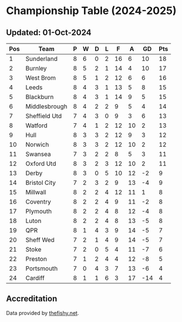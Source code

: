 # Championship Table (2024-2025)
## Updated: 01-Oct-2024

| Pos | Team | P | W | D | L | F | A | GD | Pts |
| --- | --- | --- | --- | --- | --- | --- | --- | --- | --- |
| 1 | Sunderland | 8 | 6 | 0 | 2 | 16 | 6 | 10 | 18 |
| 2 | Burnley | 8 | 5 | 2 | 1 | 14 | 4 | 10 | 17 |
| 3 | West Brom | 8 | 5 | 1 | 2 | 12 | 6 | 6 | 16 |
| 4 | Leeds | 8 | 4 | 3 | 1 | 13 | 5 | 8 | 15 |
| 5 | Blackburn | 8 | 4 | 3 | 1 | 14 | 9 | 5 | 15 |
| 6 | Middlesbrough | 8 | 4 | 2 | 2 | 9 | 5 | 4 | 14 |
| 7 | Sheffield Utd | 7 | 4 | 3 | 0 | 9 | 3 | 6 | 13 |
| 8 | Watford | 7 | 4 | 1 | 2 | 12 | 10 | 2 | 13 |
| 9 | Hull | 8 | 3 | 3 | 2 | 12 | 9 | 3 | 12 |
| 10 | Norwich | 8 | 3 | 3 | 2 | 12 | 10 | 2 | 12 |
| 11 | Swansea | 7 | 3 | 2 | 2 | 8 | 5 | 3 | 11 |
| 12 | Oxford Utd | 8 | 3 | 2 | 3 | 12 | 10 | 2 | 11 |
| 13 | Derby | 8 | 3 | 0 | 5 | 10 | 12 | -2 | 9 |
| 14 | Bristol City | 7 | 2 | 3 | 2 | 9 | 13 | -4 | 9 |
| 15 | Millwall | 8 | 2 | 2 | 4 | 12 | 11 | 1 | 8 |
| 16 | Coventry | 8 | 2 | 2 | 4 | 9 | 11 | -2 | 8 |
| 17 | Plymouth | 8 | 2 | 2 | 4 | 8 | 12 | -4 | 8 |
| 18 | Luton | 8 | 2 | 2 | 4 | 8 | 13 | -5 | 8 |
| 19 | QPR | 8 | 1 | 4 | 3 | 9 | 14 | -5 | 7 |
| 20 | Sheff Wed | 7 | 2 | 1 | 4 | 9 | 14 | -5 | 7 |
| 21 | Stoke | 7 | 2 | 0 | 5 | 4 | 11 | -7 | 6 |
| 22 | Preston | 7 | 1 | 2 | 4 | 4 | 12 | -8 | 5 |
| 23 | Portsmouth | 7 | 0 | 4 | 3 | 7 | 13 | -6 | 4 |
| 24 | Cardiff | 8 | 1 | 1 | 6 | 3 | 17 | -14 | 4 |

## Accreditation 

Data provided by [thefishy.net](https://www.thefishy.net/).